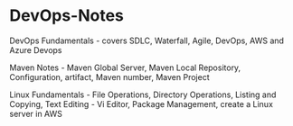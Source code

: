 # DevOps-Notes

DevOps Fundamentals - covers SDLC, Waterfall, Agile, DevOps, AWS and Azure Devops

Maven Notes - Maven Global Server, Maven Local Repository, Configuration, artifact, Maven number, Maven Project

Linux Fundamentals - File Operations, Directory Operations, Listing and Copying, Text Editing - Vi Editor, Package Management, create a Linux server in AWS
